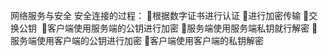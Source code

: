 网络服务与安全
安全连接的过程：
根据数字证书进行认证
进行加密传输
交换公钥 
客户端使用服务端的公钥进行加密
服务端使用服务端私钥就行解密
服务端使用客户端的公钥进行加密
客户端使用客户端的私钥解密
 